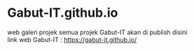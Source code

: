 # Gabut-IT.github.io
web galeri projek  semua projek Gabut-IT akan di publish disini <br>
link web Gabut-IT :  https://gabut-it.github.io/
